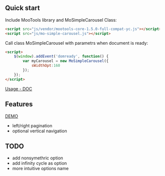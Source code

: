 ## Quick start
Include MooTools library and MoSimpleCarousel Class:
```html
<script src="js/vendor/mootools-core-1.5.0-full-compat-yc.js"></script>
<script src="js/mo-simple-carousel.js"></script>
```

Call class MoSimpleCarousel with parametrs when document is ready:
```html
<script>
	$(window).addEvent('domready', function() {
		var myCarousel = new MoSimpleCarousel({
			sWidthOpt:160
		});
	});
</script>
```
[Usage - DOC](doc/usage.md)

## Features
[DEMO](http://webmastertips.pl/mosimplecarousel/index.html)

- left/right pagination
- optional vertical navigation

## TODO
- add nonsymethric option
- add infinity cycle as option
- more intuitive options name